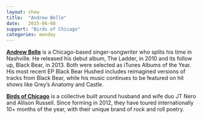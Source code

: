 ```yaml
---
layout: show
title:  "Andrew Belle"
date:   2015-06-08
support: "Birds of Chicago"
categories: monday
---
```


**[Andrew Belle](http://andrewbelle.com "Andrew Belle")** is a Chicago-based singer-songwriter who splits his time in Nashville. He released his debut album, The Ladder, in 2010 and its follow up, Black Bear, in 2013. Both were selected as iTunes Albums of the Year. His most recent EP Black Bear Hushed includes reimagined versions of tracks from Black Bear, while his music continues to be featured on hit shows like Grey’s Anatomy and Castle.

**[Birds of Chicago](http://birdsofchicago.com "Birds of Chicago")** is a collective built around husband and wife duo JT Nero and Allison Russell. Since forming in 2012, they have toured internationally 10+ months of the year, with their unique brand of rock and roll poetry.